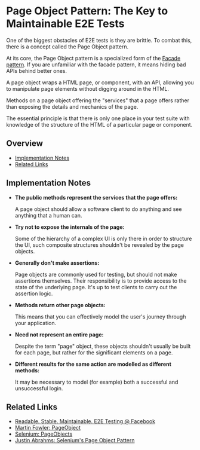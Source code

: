 # Page Object Pattern: The Key to Maintainable E2E Tests

One of the biggest obstacles of E2E tests is they are brittle. To combat this, there is a concept called the Page Object pattern.

At its core, the Page Object pattern is a specialized form of the [Facade pattern][facade-pattern]. If you are unfamiliar with the facade pattern, it means hiding bad APIs behind better ones.

A page object wraps a HTML page, or component, with an API, allowing you to manipulate page elements without digging around in the HTML.

Methods on a page object offering the "services" that a page offers rather than exposing the details and mechanics of the page.

The essential principle is that there is only one place in your test suite with knowledge of the structure of the HTML of a particular page or component.

## Overview

- [Implementation Notes](#implementation-notes)
- [Related Links](#related-links)

## Implementation Notes

- **The public methods represent the services that the page offers:**

  A page object should allow a software client to do anything and see anything that a human can.

- **Try not to expose the internals of the page:**

  Some of the hierarchy of a complex UI is only there in order to structure the UI, such composite structures shouldn't be revealed by the page objects.

- **Generally don't make assertions:**

  Page objects are commonly used for testing, but should not make assertions themselves. Their responsibility is to provide access to the state of the underlying page. It's up to test clients to carry out the assertion logic.

- **Methods return other page objects:**

  This means that you can effectively model the user's journey through your application.

- **Need not represent an entire page:**

  Despite the term "page" object, these objects shouldn't usually be built for each page, but rather for the significant elements on a page.

- **Different results for the same action are modelled as different methods:**

  It may be necessary to model (for example) both a successful and unsuccessful login.

## Related Links

- [Readable. Stable. Maintainable. E2E Testing @ Facebook][facebook-talk-video]
- [Martin Fowler: PageObject][martin-fowler-page-object]
- [Selenium: PageObjects][selenium-page-objects]
- [Justin Abrahms: Selenium's Page Object Pattern][justin-abrah-selenium-page-object-pattern]

[facade-pattern]: https://en.wikipedia.org/wiki/Facade_pattern
[facebook-talk-video]: https://youtu.be/diYgXpktTqo
[justin-abrah-selenium-page-object-pattern]: https://justin.abrah.ms/python/selenium-page-object-pattern--the-key-to-maintainable-tests.html
[martin-fowler-page-object]: https://martinfowler.com/bliki/PageObject.html
[selenium-page-objects]: https://github.com/SeleniumHQ/selenium/wiki/PageObjects
